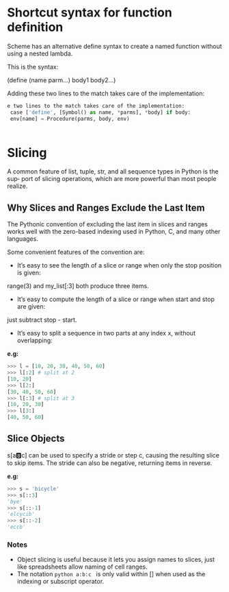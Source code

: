 # Shortcut syntax for function definition
Scheme has an alternative define syntax to create a named function without using a nested lambda. 

This is the syntax:

(define (name parm…) body1 body2…)

Adding these two lines to the match takes care of the implementation:

```python
e two lines to the match takes care of the implementation:
 case ['define', [Symbol() as name, *parms], *body] if body:
 env[name] = Procedure(parms, body, env)
 
 ```
# Slicing
A common feature of list, tuple, str, and all sequence types in Python is the sup‐
port of slicing operations, which are more powerful than most people realize.

## Why Slices and Ranges Exclude the Last Item
The Pythonic convention of excluding the last item in slices and ranges works well
with the zero-based indexing used in Python, C, and many other languages. 

Some convenient features of the convention are:

* It’s easy to see the length of a slice or range when only the stop position is given:

range(3) and my_list[:3] both produce three items.

* It’s easy to compute the length of a slice or range when start and stop are given:

just subtract stop - start.

* It’s easy to split a sequence in two parts at any index x, without overlapping:

**e.g:**

```python
>>> l = [10, 20, 30, 40, 50, 60]
>>> l[:2] # split at 2
[10, 20]
>>> l[2:]
[30, 40, 50, 60]
>>> l[:3] # split at 3
[10, 20, 30]
>>> l[3:]
[40, 50, 60]

```

## Slice Objects
s[a:b:c] can be used to specify a stride or step c, causing the resulting slice to skip items.
The stride can also be negative, returning items in reverse. 

**e.g:**

```python
>>> s = 'bicycle'
>>> s[::3]
'bye'
>>> s[::-1]
'elcycib'
>>> s[::-2]
'eccb'

```

### Notes
* Object slicing is useful because it lets you assign names to slices, just like spreadsheets allow naming of cell ranges.
* The notation ```python a:b:c ``` is only valid within [] when used as the indexing or subscript operator.
